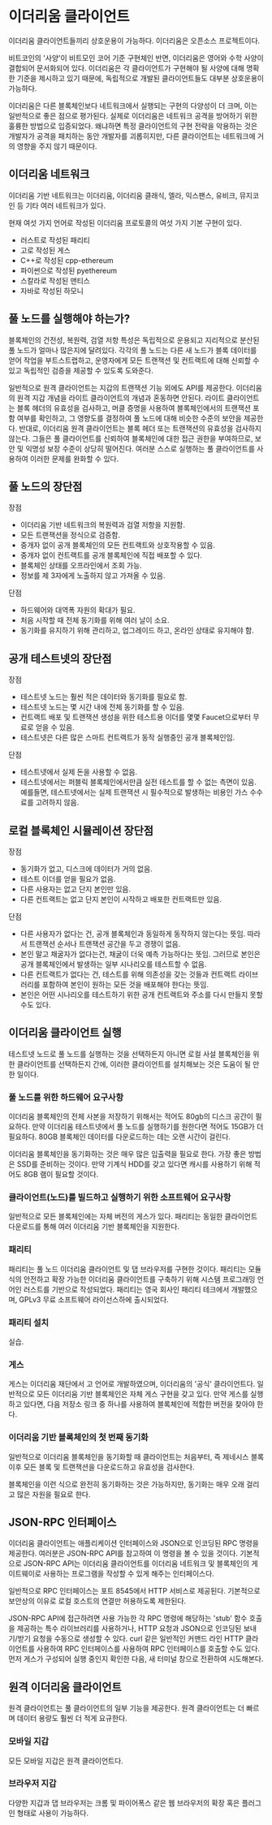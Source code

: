 # 이더리움 클라이언트

이더리움 클라이언트들끼리 상호운용이 가능하다.
이더리움은 오픈소스 프로젝트이다.

비트코인의 '사양'이 비트모인 코어 기준 구현체인 반면, 이더리움은 영어와 수학 사양이 결합되어 문서화되어 있다. 이더리움은 각 클라이언트가 구현해야 될 사양에 대해 명확한 기준을 제시하고 있기 때문에, 독립적으로 개발된 클라이언트들도 대부분 상호운용이 가능하다.

이더리움은 다른 블록체인보다 네트워크에서 실행되는 구현의 다양성이 더 크며, 이는 일반적으로 좋은 점으로 평가된다. 실제로 이더리움은 네트워크 공격을 방어하기 위한 훌륭한 방법으로 입증되었다. 왜냐하면 특정 클라이언트의 구현 전략을 악용하는 것은 개발자가 공격을 패치하는 동안 개발자를 괴롭히지만, 다른 클라이언트는 네트워크에 거의 영향을 주지 않기 때문이다.

## 이더리움 네트워크

이더리움 기반 네트워크는 이더리움, 이더리움 클래식, 엘라, 익스팬스, 유비크, 뮤지코인 등 기타 여러 네트워크가 있다.

현재 여섯 가지 언어로 작성된 이더리움 프로토콜의 여섯 가지 기본 구현이 있다.

- 러스트로 작성된 패리티
- 고로 작성된 게스
- C++로 작성된 cpp-ethereum
- 파이썬으로 작성된 pyethereum
- 스칼라로 작성된 맨티스
- 자바로 작성된 하모니

## 풀 노드를 실행해야 하는가?

블록체인의 건전성, 복원력, 검열 저항 특성은 독립적으로 운용되고 지리적으로 분산된 풀 노드가 얼마나 많은지에 달려있다. 각각의 풀 노드는 다른 새 노드가 블록 데이터를 얻어 작업을 부트스트랩하고, 운영자에게 모든 트랜잭션 및 컨트랙트에 대해 신뢰할 수 있고 독립적인 검증을 제공할 수 있도록 도와준다.

일반적으로 원격 클라이언트는 지갑의 트랜잭션 기능 외에도 API를 제공한다.
이더리움의 원격 지갑 개념을 라이트 클라이언트의 개념과 혼동하면 안된다. 라이트 클라이언트는 블록 헤더의 유효성을 검사하고, 머클 증명을 사용하여 블록체인에서의 트랜잭션 포함 여부를 확인하고, 그 영향도를 결정하여 풀 노드에 대해 비슷한 수준의 보안을 제공한다. 반대로, 이더리움 원격 클라이언트는 블록 헤더 또는 트랜잭션의 유효성을 검사하지 않는다. 그들은 풀 클라이언트를 신뢰하여 블록체인에 대한 접근 권한을 부여하므로, 보안 및 익명성 보장 수준이 상당히 떨어진다. 여러분 스스로 실행하는 풀 클라이언트를 사용하여 이러한 문제를 완화할 수 있다.

## 풀 노드의 장단점

장점

- 이더리움 기반 네트워크의 복원력과 검열 저항을 지원함.
- 모든 트랜잭션을 정식으로 검증함.
- 중개자 없이 공개 블록체인의 모든 컨트랙트와 상호작용할 수 있음.
- 중개자 없이 컨트랙트를 공개 블록체인에 직접 배포할 수 있다.
- 블록체인 상태를 오프라인에서 조회 가능.
- 정보를 제 3자에게 노출하지 않고 가져올 수 있음.

단점

- 하드웨어와 대역폭 자원의 확대가 필요.
- 처음 시작할 때 전체 동기화를 위해 여러 날이 소요.
- 동기화를 유지하기 위해 관리하고, 업그레이드 하고, 온라인 상태로 유지해야 함.

## 공개 테스트넷의 장단점

장점

- 테스트넷 노드는 훨씬 적은 데이터와 동기화를 필요로 함.
- 테스트넷 노드는 몇 시간 내에 전체 동기화를 할 수 있음.
- 컨트랙트 배포 및 트랜잭션 생성을 위한 테스트용 이더를 몇몇 Faucet으로부터 무료로 얻을 수 있음.
- 테스트넷은 다른 많은 스마트 컨트랙트가 동작 실행중인 공개 블록체인임.

단점

- 테스트넷에서 실제 돈을 사용할 수 없음.
- 테스트넷에서는 퍼블릭 블록체인에서만큼 실전 테스트를 할 수 없는 측면이 있음. 예를들면, 테스트넷에서는 실제 트랜잭션 시 필수적으로 발생하는 비용인 가스 수수료를 고려하지 않음.

## 로컬 블록체인 시뮬레이션 장단점

장점

- 동기화가 없고, 디스크에 데이터가 거의 없음.
- 테스트 이더를 얻을 필요가 없음.
- 다른 사용자는 없고 단지 본인만 있음.
- 다른 컨트랙트는 없고 단지 본인이 시작하고 배포한 컨트랙트만 있음.

단점

- 다른 사용자가 없다는 건, 공개 블록체인과 동일하게 동작하지 않는다는 뜻임. 따라서 트랜잭션 순서나 트랜잭션 공간을 두고 경쟁이 없음.
- 본인 말고 채굴자가 없다는건, 채굴이 더욱 예측 가능하다는 뜻임. 그러므로 본인은 공개 블록체인에서 발생하는 일부 시나리오를 테스트할 수 없음.
- 다른 컨트랙트가 없다는 건, 테스트를 위해 의존성을 갖는 것들과 컨트랙트 라이브러리를 포함하여 본인이 원하는 모든 것을 배포해야 한다는 뜻임.
- 본인은 어떤 시나리오를 테스트하기 위한 공개 컨트랙트와 주소를 다시 만들지 못할 수도 있다.

## 이더리움 클라이언트 실행

테스트넷 노드로 풀 노드를 실행하는 것을 선택하든지 아니면 로컬 사설 블록체인을 위한 클라이언트를 선택하든지 간에, 이러한 클라이언트를 설치해보는 것은 도움이 될 만한 일이다.

### 풀 노드를 위한 하드웨어 요구사항

이더리움 블록체인의 전체 사본을 저장하기 위해서는 적어도 80gb의 디스크 공간이 필요하다. 만약 이더리움 테스트넷에서 풀 노드를 실행하기를 원한다면 적어도 15GB가 더 필요하다. 80GB 블록체인 데이터를 다운로드하는 데는 오랜 시간이 걸린다.

이더리움 블록체인을 동기화하는 것은 매우 많은 입출력을 필요로 한다. 가장 좋은 방법은 SSD를 준비하는 것이다. 만약 기계식 HDD를 갖고 있다면 캐시를 사용하기 위해 적어도 8GB 램이 필요할 것이다.

### 클라이언트(노드)를 빌드하고 실행하기 위한 소프트웨어 요구사항

일반적으로 모든 블록체인에는 자체 버전의 게스가 있다. 패리티는 동일한 클라이언트 다운로드를 통해 여러 이더리움 기반 블록체인을 지원한다.

### 패리티

패리티는 풀 노드 이더리움 클라이언트 및 댑 브라우저를 구현한 것이다. 패리티는 모듈식의 안전하고 확장 가능한 이더리움 클라이언트를 구축하기 위해 시스템 프로그래밍 언어인 러스트를 기반으로 작성되었다. 패리티는 영국 회사인 패리티 테크에서 개발했으며, GPLv3 무료 소프트웨어 라이선스하에 출시되었다.

### 패리티 설치

실습.

### 게스

게스는 이더리움 재단에서 고 언어로 개발하였으며, 이더리움의 '공식' 클라이언트다. 일반적으로 모든 이더리움 기반 블록체인은 자체 게스 구현을 갖고 있다. 만약 게스를 실행하고 있다면, 다음 저장소 링크 중 하나를 사용하여 블록체인에 적합한 버전을 찾아야 한다.

### 이더리움 기반 블록체인의 첫 번째 동기화

일반적으로 이더리움 블록체인을 동기화할 때 클라이언트는 처음부터, 즉 제네시스 블록 이후 모든 블록 및 트랜잭션을 다운로드하고 유효성을 검사한다.

블록체인을 이런 식으로 완전히 동기화하는 것은 가능하지만, 동기화는 매우 오래 걸리고 많은 자원을 필요로 한다.

## JSON-RPC 인터페이스

이더리움 클라이언트는 애플리케이션 인터페이스와 JSON으로 인코딩된 RPC 명령을 제공한다. 여러분은 JSON-RPC API를 참고하여 이 명령을 볼 수 있을 것이다. 기본적으로 JSON-RPC API는 이더리움 클라이언트를 이더리움 네트워크 및 블록체인의 게이트웨이로 사용하는 프로그램을 작성할 수 있게 해주는 인터페이스다.

일반적으로 RPC 인터페이스는 포트 8545에서 HTTP 서비스로 제공된다. 기본적으로 보안상의 이유로 로컬 호스트의 연결만 허용하도록 제한된다.

JSON-RPC API에 접근하려면 사용 가능한 각 RPC 명령에 해당하는 'stub' 함수 호출을 제공하는 특수 라이브러리를 사용하거나, HTTP 요청과 JSON으로 인코딩된 보내기/받기 요청을 수동으로 생성할 수 있다. curl 같은 일반적인 커맨드 라인 HTTP 클라이언트를 사용하여 RPC 인터페이스를 사용하여 RPC 인터페이스를 호출할 수도 있다. 먼저 게스가 구성되어 실행 중인지 확인한 다음, 새 터미널 창으로 전환하여 시도해본다.

## 원격 이더리움 클라이언트

원격 클라이언트는 풀 클라이언트의 일부 기능을 제공한다. 원격 클라이언트는 더 빠르며 데이터 용량도 훨씬 더 적게 요규한다.

### 모바일 지갑

모든 모바일 지갑은 원격 클라이언트다.

### 브라우저 지갑

다양한 지갑과 댑 브라우저는 크롬 및 파이어폭스 같은 웹 브라우저의 확장 혹은 플러그인 형태로 사용이 가능하다.